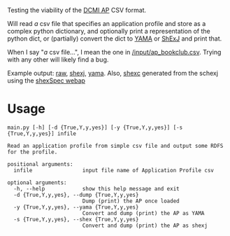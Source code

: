 Testing the viability of the [DCMI AP](https://github.com/dcmi/dcap) CSV format.

Will read *a* csv file that specifies an application profile and store as a complex python dictionary, and optionally print a representation of the python dict, or (partially) convert the dict to [YAMA](https://nishad.github.io/yama/spec/latest/) or [ShExJ](https://shex.io/) and print that.

When I say "*a* csv file...", I mean the one in [/input/ap_bookclub.csv](https://github.com/philbarker/APProcs/blob/master/input/ap_bookclub.csv). Trying with any other will likely find a bug.

Example output: [raw](https://github.com/philbarker/APProcs/blob/master/output/raw_bookclub.txt), [shexj](https://github.com/philbarker/APProcs/blob/master/output/shexj_bookclub.txt), [yama](https://github.com/philbarker/APProcs/blob/master/output/yama_bookclub.txt). Also, [shexc](https://github.com/philbarker/APProcs/blob/master/output/shexc_bookclub.txt) generated from the schexj using the [shexSpec webap](https://rawgit.com/shexSpec/shex.js/extends/packages/shex-webapp/doc/shex-simple.html)

# Usage
```
main.py [-h] [-d {True,Y,y,yes}] [-y {True,Y,y,yes}] [-s {True,Y,y,yes}] infile

Read an application profile from simple csv file and output some RDFS for the profile.

positional arguments:
  infile                input file name of Application Profile csv

optional arguments:
  -h, --help            show this help message and exit
  -d {True,Y,y,yes}, --dump {True,Y,y,yes}
                        Dump (print) the AP once loaded
  -y {True,Y,y,yes}, --yama {True,Y,y,yes}
                        Convert and dump (print) the AP as YAMA
  -s {True,Y,y,yes}, --shex {True,Y,y,yes}
                        Convert and dump (print) the AP as shexj
```

